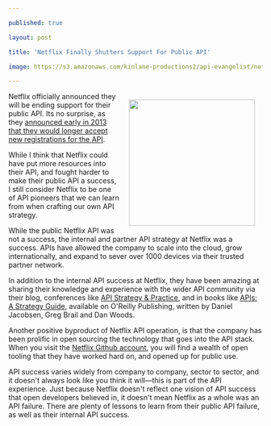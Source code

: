 ---
published: true
layout: post
title: 'Netflix Finally Shutters Support For Public API'
image: https://s3.amazonaws.com/kinlane-productions2/api-evangelist/netflix/netflix-logo.png
---

<p><img style="padding: 15px;" src="https://s3.amazonaws.com/kinlane-productions2/api-evangelist/netflix/netflix-logo.png" alt="" width="250" align="right" />
<p>Netflix officially announced they will be ending support for their public API. Its no surprise, as they <a href="http://apievangelist.com/2013/03/12/netflix-api-is-much-more-than-a-public-api/">announced early in 2013 that they would longer accept new registrations for the API</a>.
<p>While I think that Netflix could have put more resources into their API, and fought harder to make their public API a success, I still consider Netflix to be one of API pioneers that we can learn from when crafting our own API strategy.
<p>While the public Netflix API was not a success, the internal and partner API strategy at Netflix was a success. APIs have allowed the company to scale into the cloud, grow internationally, and expand to sever over 1000 devices via their trusted partner network.
<p>In addition to the internal API success at Netflix, they have been amazing at sharing their knowledge and experience with the wider API community via their blog, conferences like <a href="http://apistrategyconference.com/">API Strategy &amp; Practice</a>, and in books like <a href="http://shop.oreilly.com/product/0636920021223.do">APIs: A Strategy Guide</a>, available on O'Reilly Publishing, written by Daniel Jacobsen, Greg Brail and Dan Woods.
<p>Another positive byproduct of Netflix API operation, is that the company has been prolific in open sourcing the technology that goes into the API stack. When you visit the <a href="https://github.com/Netflix">Netflix Github account</a>, you will find a wealth of open tooling that they have worked hard on, and opened up for public use.
<p>API success varies widely from company to company, sector to sector, and it doesn't always look like you think it will&mdash;this is part of the API experience. Just because Netflix doesn't reflect one vision of API success that open developers believed in, it doesn't mean Netflix as a whole was an API failure. There are plenty of lessons to learn from their public API failure, as well as their internal API success.

